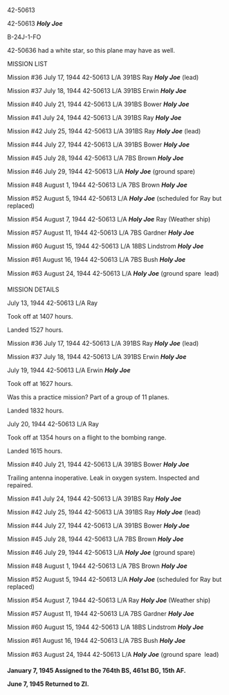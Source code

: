 





42-50613






 




42-50613 ***Holy Joe***

B-24J-1-FO

42-50636 had a white star, so this plane may have as well.

MISSION LIST

Mission #36 July 17, 1944 42-50613 L/A 391BS Ray ***Holy
Joe*** (lead)

Mission #37 July 18, 1944 42-50613 L/A 391BS Erwin ***Holy
Joe***

Mission #40 July 21, 1944 42-50613 L/A 391BS Bower ***Holy
Joe***

Mission #41 July 24, 1944 42-50613 L/A 391BS Ray ***Holy
Joe***

Mission #42 July 25, 1944 42-50613 L/A 391BS Ray ***Holy
Joe*** (lead)

Mission #44 July 27, 1944 42-50613 L/A 391BS Bower ***Holy
Joe***

Mission #45 July 28, 1944 42-50613 L/A 7BS Brown ***Holy
Joe***

Mission #46 July 29, 1944 42-50613 L/A ***Holy Joe***
(ground spare)

Mission #48 August 1, 1944 42-50613 L/A 7BS Brown ***Holy
Joe***

Mission #52 August 5, 1944 42-50613 L/A ***Holy Joe***
(scheduled for Ray but replaced)

Mission #54 August 7, 1944 42-50613 L/A ***Holy Joe***
Ray (Weather ship)

Mission #57 August 11, 1944 42-50613 L/A 7BS Gardner ***Holy
Joe***

Mission #60 August 15, 1944 42-50613 L/A 18BS Lindstrom ***Holy
Joe***

Mission #61 August 16, 1944 42-50613 L/A 7BS Bush ***Holy
Joe***

Mission #63 August 24, 1944 42-50613 L/A ***Holy Joe***
(ground spare  lead)

MISSION DETAILS


July 13, 1944 42-50613 L/A Ray

Took off at 1407 hours.

Landed 1527 hours.

Mission #36 July 17, 1944 42-50613 L/A 391BS Ray ***Holy
Joe*** (lead)

Mission #37 July 18, 1944 42-50613 L/A 391BS Erwin ***Holy
Joe***


July 19, 1944 42-50613 L/A Erwin ***Holy Joe***

Took off at 1627 hours.

Was this a practice mission? Part of a group of 11 planes.

Landed 1832 hours.


July 20, 1944 42-50613 L/A Ray

Took off at 1354 hours on a flight to the bombing range.

Landed 1615 hours.

 

Mission #40 July 21, 1944 42-50613 L/A 391BS Bower ***Holy
Joe***

Trailing antenna inoperative. Leak in oxygen system.
Inspected and repaired.

Mission #41 July 24, 1944 42-50613 L/A 391BS Ray ***Holy
Joe***

Mission #42 July 25, 1944 42-50613 L/A 391BS Ray ***Holy
Joe*** (lead)

Mission #44 July 27, 1944 42-50613 L/A 391BS Bower ***Holy
Joe***

Mission #45 July 28, 1944 42-50613 L/A 7BS Brown ***Holy
Joe***

Mission #46 July 29, 1944 42-50613 L/A ***Holy Joe***
(ground spare)

Mission #48 August 1, 1944 42-50613 L/A 7BS Brown ***Holy
Joe***

Mission #52 August 5, 1944 42-50613 L/A ***Holy Joe***
(scheduled for Ray but replaced)

Mission #54 August 7, 1944 42-50613 L/A Ray ***Holy Joe***
(Weather ship)

Mission #57 August 11, 1944 42-50613 L/A 7BS Gardner ***Holy
Joe***

Mission #60 August 15, 1944 42-50613 L/A 18BS Lindstrom ***Holy
Joe***

Mission #61 August 16, 1944 42-50613 L/A 7BS Bush ***Holy
Joe***

Mission #63 August 24, 1944 42-50613 L/A ***Holy Joe***
(ground spare  lead)

**January 7, 1945 Assigned to the 764th BS, 461st BG, 15th
AF.**

**June 7, 1945 Returned to ZI.**




